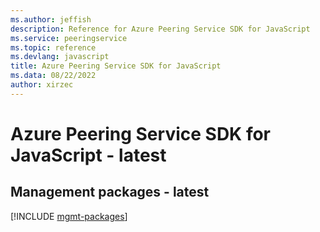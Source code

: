 ```yaml
---
ms.author: jeffish
description: Reference for Azure Peering Service SDK for JavaScript
ms.service: peeringservice
ms.topic: reference
ms.devlang: javascript
title: Azure Peering Service SDK for JavaScript
ms.data: 08/22/2022
author: xirzec
---
```

# Azure Peering Service SDK for JavaScript - latest

## Management packages - latest
[!INCLUDE [mgmt-packages](peering-service-mgmt-index.md)]